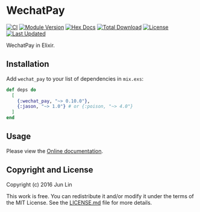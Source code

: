 # WechatPay

[![CI](https://github.com/elixir-wechat/wechat_pay/workflows/CI/badge.svg?branch=master)](https://github.com/elixir-wechat/wechat_pay/actions?query=workflow%3ACI)
[![Module Version](https://img.shields.io/hexpm/v/wechat_pay.svg)](https://hex.pm/packages/wechat_pay)
[![Hex Docs](https://img.shields.io/badge/hex-docs-lightgreen.svg)](https://hexdocs.pm/wechat_pay/)
[![Total Download](https://img.shields.io/hexpm/dt/wechat_pay.svg)](https://hex.pm/packages/wechat_pay)
[![License](https://img.shields.io/hexpm/l/wechat_pay.svg)](https://github.com/elixir-wechat/wechat_pay/blob/master/LICENSE.md)
[![Last Updated](https://img.shields.io/github/last-commit/elixir-wechat/wechat_pay.svg)](https://github.com/elixir-wechat/wechat_pay/commits/master)

WechatPay in Elixir.

## Installation

Add `wechat_pay` to your list of dependencies in `mix.exs`:

```elixir
def deps do
  [
    {:wechat_pay, "~> 0.10.0"},
    {:jason, "~> 1.0"} # or {:poison, "~> 4.0"}
  ]
end
```

## Usage

Please view the [Online documentation](https://hexdocs.pm/wechat_pay).

## Copyright and License

Copyright (c) 2016 Jun Lin

This work is free. You can redistribute it and/or modify it under the
terms of the MIT License. See the [LICENSE.md](./LICENSE.md) file for more details.
